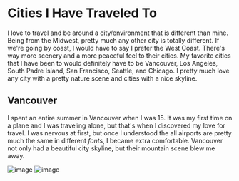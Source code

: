 # Cities I Have Traveled To
I love to travel and be around a city/environment that is different than mine. Being from the Midwest, pretty much any other city is totally different. If we're going by coast, I would have to say I prefer the West Coast. There's way more scenery and a more peaceful feel to their cities. My favorite cities that I have been to would definitely have to be Vancouver, Los Angeles, South Padre Island, San Francisco, Seattle, and Chicago. I pretty much love any city with a pretty nature scene and cities with a nice skyline.

## Vancouver
I spent an entire summer in Vancouver when I was 15. It was my first time on a plane and I was traveling alone, but that's when I discovered my love for travel. I was nervous at first, but once I understood the all airports are pretty much the same in different *fonts*, I became extra comfortable. Vancouver not only had a beautiful city skyline, but their mountain scene blew me away.

![image](https://user-images.githubusercontent.com/101791032/158891884-d6d517bb-be49-4877-aef0-e00b2a399461.png)    ![image](https://user-images.githubusercontent.com/101791032/158892000-ff4d9a51-13f2-4b04-8980-1772182e79cb.png)


